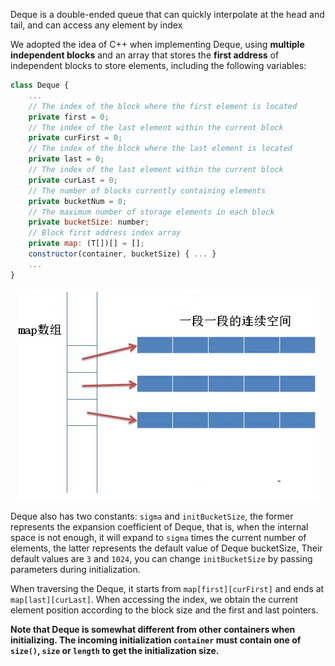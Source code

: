 Deque is a double-ended queue that can quickly interpolate at the head and tail, and can access any element by index

We adopted the idea of C++ when implementing Deque, using **multiple independent blocks** and an array that stores the **first address** of independent blocks to store elements, including the following variables:

```javascript
class Deque {
    ...
    // The index of the block where the first element is located
    private first = 0;
    // The index of the last element within the current block
    private curFirst = 0;               
    // The index of the block where the last element is located
    private last = 0;
    // The index of the last element within the current block
    private curLast = 0;
    // The number of blocks currently containing elements
    private bucketNum = 0;
    // The maximum number of storage elements in each block
    private bucketSize: number;
    // Block first address index array
    private map: (T[])[] = [];
    constructor(container, bucketSize) { ... }
    ...
}
```

<p align='center'><img src='/zh-cn/assets/deque.png' alt='deque 内存分布图'></p>

Deque also has two constants: `sigma` and `initBucketSize`, the former represents the expansion coefficient of Deque, that is, when the internal space is not enough, it will expand to `sigma` times the current number of elements, the latter represents the default value of Deque bucketSize, Their default values are `3` and `1024`, you can change `initBucketSize` by passing parameters during initialization.

When traversing the Deque, it starts from `map[first][curFirst]` and ends at `map[last][curLast]`. When accessing the index, we obtain the current element position according to the block size and the first and last pointers.

**Note that Deque is somewhat different from other containers when initializing. The incoming initialization `container` must contain one of `size()`, `size` or `length` to get the initialization size.**
